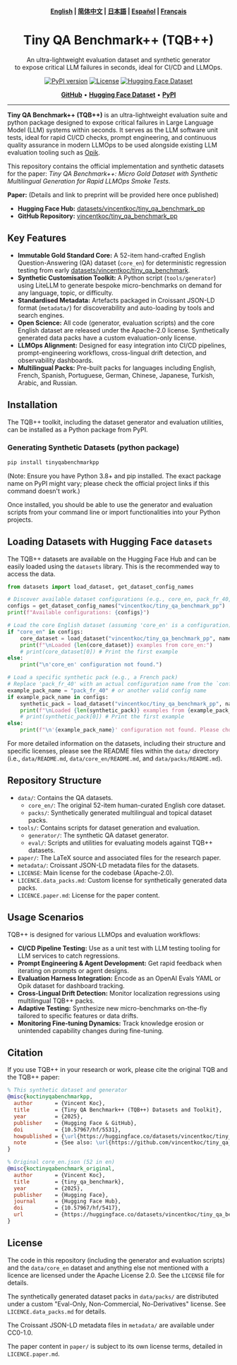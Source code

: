 <!-- SPDX-License-Identifier: Apache-2.0 OR CC BY 4.0 OR other -->
<div align="center"><b><a href="README.md">English</a> | <a href="README_zh.md">简体中文</a> | <a href="README_ja.md">日本語</a> | <a href="README_es.md">Español</a> | <a href="README_fr.md">Français</a></b></div>

<h1 align="center" style="border: none">
    <div style="border: none">
        <!-- If you have a logo, you can add it here. Example:
        <a href="YOUR_PROJECT_LINK"><picture>
            <source media="(prefers-color-scheme: dark)" srcset="PATH_TO_DARK_LOGO.svg">
            <source media="(prefers-color-scheme: light)" srcset="PATH_TO_LIGHT_LOGO.svg">
            <img alt="Project Logo" src="PATH_TO_LIGHT_LOGO.svg" width="200" />
        </picture></a>
        <br>
        -->
        Tiny QA Benchmark++ (TQB++)
    </div>
</h1>

<p align="center">
An ultra-lightweight evaluation dataset and synthetic generator <br>to expose critical LLM failures in seconds, ideal for CI/CD and LLMOps.
</p>

<div align="center">
    <a href="https://pypi.org/project/tinyqabenchmarkpp/"><img alt="PyPI version" src="https://img.shields.io/pypi/v/tinyqabenchmarkpp"></a>
    <a href="https://github.com/vincentkoc/tiny_qa_benchmark_pp/blob/main/LICENSE"><img alt="License" src="https://img.shields.io/github/license/vincentkoc/tiny_qa_benchmark_pp"></a>
    <a href="https://huggingface.co/datasets/vincentkoc/tiny_qa_benchmark_pp"><img alt="Hugging Face Dataset" src="https://img.shields.io/badge/🤗%20Dataset-Tiny%20QA%20Benchmark%2B%2B-blue"></a>
    <!-- Consider adding a GitHub Actions workflow badge if you have CI configured -->
    <!-- e.g., <a href="YOUR_WORKFLOW_LINK"><img alt="Build Status" src="YOUR_WORKFLOW_BADGE_SVG_LINK"></a> -->
</div>

<p align="center">
    <a href="https://github.com/vincentkoc/tiny_qa_benchmark_pp"><b>GitHub</b></a> •
    <a href="https://huggingface.co/datasets/vincentkoc/tiny_qa_benchmark_pp"><b>Hugging Face Dataset</b></a> •
    <!-- Link to paper once available -->
    <!-- <a href="#"><b>Paper (Link Coming Soon)</b></a> • -->
    <a href="https://pypi.org/project/tinyqabenchmarkpp/"><b>PyPI</b></a>
</p>

<hr>
<!-- Optional: If you have a project thumbnail image, you can add it here -->
<!-- <p align="center"><img alt="TQB++ Thumbnail" src="path/to/your/thumbnail.png" width="700"></p> -->

**Tiny QA Benchmark++ (TQB++)** is an ultra-lightweight evaluation suite and python package designed to expose critical failures in Large Language Model (LLM) systems within seconds. It serves as the LLM software unit tests, ideal for rapid CI/CD checks, prompt engineering, and continuous quality assurance in modern LLMOps to be used alongside existing LLM evaluation tooling such as [Opik](https://github.com/comet-ml/opik/).

This repository contains the official implementation and synthetic datasets for the paper: *Tiny QA Benchmark++: Micro Gold Dataset with Synthetic Multilingual Generation for Rapid LLMOps Smoke Tests*.

**Paper:** (Details and link to preprint will be provided here once published)

- **Hugging Face Hub:** [datasets/vincentkoc/tiny_qa_benchmark_pp](https://huggingface.co/datasets/vincentkoc/tiny_qa_benchmark_pp)
- **GitHub Repository:** [vincentkoc/tiny_qa_benchmark_pp](https://github.com/vincentkoc/tiny_qa_benchmark_pp)

## Key Features

*   **Immutable Gold Standard Core:** A 52-item hand-crafted English Question-Answering (QA) dataset (`core_en`) for deterministic regression testing from early [datasets/vincentkoc/tiny_qa_benchmark](https://huggingface.co/datasets/vincentkoc/tiny_qa_benchmark).
*   **Synthetic Customisation Toolkit:** A Python script (`tools/generator`) using LiteLLM to generate bespoke micro-benchmarks on demand for any language, topic, or difficulty.
*   **Standardised Metadata:** Artefacts packaged in Croissant JSON-LD format (`metadata/`) for discoverability and auto-loading by tools and search engines.
*   **Open Science:** All code (generator, evaluation scripts) and the core English dataset are released under the Apache-2.0 license. Synthetically generated data packs have a custom evaluation-only license.
*   **LLMOps Alignment:** Designed for easy integration into CI/CD pipelines, prompt-engineering workflows, cross-lingual drift detection, and observability dashboards.
*   **Multilingual Packs:** Pre-built packs for languages including English, French, Spanish, Portuguese, German, Chinese, Japanese, Turkish, Arabic, and Russian.

## Installation

The TQB++ toolkit, including the dataset generator and evaluation utilities, can be installed as a Python package from PyPI.

### Generating Synthetic Datasets (python package)

```bash
pip install tinyqabenchmarkpp
```

(Note: Ensure you have Python 3.8+ and pip installed. The exact package name on PyPI might vary; please check the official project links if this command doesn't work.)

Once installed, you should be able to use the generator and evaluation scripts from your command line or import functionalities into your Python projects.

## Loading Datasets with Hugging Face `datasets`

The TQB++ datasets are available on the Hugging Face Hub and can be easily loaded using the `datasets` library. This is the recommended way to access the data.

```python
from datasets import load_dataset, get_dataset_config_names

# Discover available dataset configurations (e.g., core_en, pack_fr_40, etc.)
configs = get_dataset_config_names("vincentkoc/tiny_qa_benchmark_pp")
print(f"Available configurations: {configs}")

# Load the core English dataset (assuming 'core_en' is a configuration)
if "core_en" in configs:
    core_dataset = load_dataset("vincentkoc/tiny_qa_benchmark_pp", name="core_en", split="train")
    print(f"\nLoaded {len(core_dataset)} examples from core_en:")
    # print(core_dataset[0]) # Print the first example
else:
    print("\n'core_en' configuration not found.")

# Load a specific synthetic pack (e.g., a French pack)
# Replace 'pack_fr_40' with an actual configuration name from the `configs` list
example_pack_name = "pack_fr_40" # or another valid config name
if example_pack_name in configs:
    synthetic_pack = load_dataset("vincentkoc/tiny_qa_benchmark_pp", name=example_pack_name, split="train")
    print(f"\nLoaded {len(synthetic_pack)} examples from {example_pack_name}:")
    # print(synthetic_pack[0]) # Print the first example
else:
    print(f"\n'{example_pack_name}' configuration not found. Please choose from available configurations.")

```

For more detailed information on the datasets, including their structure and specific licenses, please see the README files within the `data/` directory (i.e., `data/README.md`, `data/core_en/README.md`, and `data/packs/README.md`).

## Repository Structure

*   `data/`: Contains the QA datasets.
    *   `core_en/`: The original 52-item human-curated English core dataset.
    *   `packs/`: Synthetically generated multilingual and topical dataset packs.
*   `tools/`: Contains scripts for dataset generation and evaluation.
    *   `generator/`: The synthetic QA dataset generator.
    *   `eval/`: Scripts and utilities for evaluating models against TQB++ datasets.
*   `paper/`: The LaTeX source and associated files for the research paper.
*   `metadata/`: Croissant JSON-LD metadata files for the datasets.
*   `LICENSE`: Main license for the codebase (Apache-2.0).
*   `LICENCE.data_packs.md`: Custom license for synthetically generated data packs.
*   `LICENCE.paper.md`: License for the paper content.

## Usage Scenarios

TQB++ is designed for various LLMOps and evaluation workflows:

*   **CI/CD Pipeline Testing:** Use as a unit test with LLM testing tooling for LLM services to catch regressions.
*   **Prompt Engineering & Agent Development:** Get rapid feedback when iterating on prompts or agent designs.
*   **Evaluation Harness Integration:** Encode as an OpenAI Evals YAML or Opik dataset for dashboard tracking.
*   **Cross-Lingual Drift Detection:** Monitor localization regressions using multilingual TQB++ packs.
*   **Adaptive Testing:** Synthesize new micro-benchmarks on-the-fly tailored to specific features or data drifts.
*   **Monitoring Fine-tuning Dynamics:** Track knowledge erosion or unintended capability changes during fine-tuning.

## Citation

If you use TQB++ in your research or work, please cite the original TQB and the TQB++ paper:

```bibtex
% This synthetic dataset and generator
@misc{koctinyqabenchmarkpp,
  author       = {Vincent Koc},
  title        = {Tiny QA Benchmark++ (TQB++) Datasets and Toolkit},
  year         = {2025},
  publisher    = {Hugging Face & GitHub},
  doi          = {10.57967/hf/5531},
  howpublished = {\url{https://huggingface.co/datasets/vincentkoc/tiny_qa_benchmark_pp}},
  note         = {See also: \url{https://github.com/vincentkoc/tiny_qa_benchmark_pp}}
}

% Original core_en.json (52 in en)
@misc{koctinyqabenchmark_original,
  author       = {Vincent Koc},
  title        = {tiny_qa_benchmark},
  year         = {2025},
  publisher    = {Hugging Face},
  journal      = {Hugging Face Hub},
  doi          = {10.57967/hf/5417},
  url          = {https://huggingface.co/datasets/vincentkoc/tiny_qa_benchmark}
}
```

<!-- % Placeholder for TQB++ paper citation - will be updated upon publication
@article{koc2025tqb_pp,
  author       = {Vincent Koc},
  title        = {Tiny QA Benchmark$^{++}$: Micro Gold Dataset with Synthetic Multilingual Generation for Rapid LLMOps Smoke Tests},
  journal      = {Journal of Machine Learning Research (pending)},
  year         = {2025},
  volume       = {XX},
  number       = {X},
  pages        = {X-XX},
  url          = {http://jmlr.org/papers/vXX/koc25a.html} % Example URL
} -->

## License
The code in this repository (including the generator and evaluation scripts) and the `data/core_en` dataset and anything else not mentioned with a licence are licensed under the Apache License 2.0. See the `LICENSE` file for details.

The synthetically generated dataset packs in `data/packs/` are distributed under a custom "Eval-Only, Non-Commercial, No-Derivatives" license. See `LICENCE.data_packs.md` for details.

The Croissant JSON-LD metadata files in `metadata/` are available under CC0-1.0.

The paper content in `paper/` is subject to its own license terms, detailed in `LICENCE.paper.md`.
